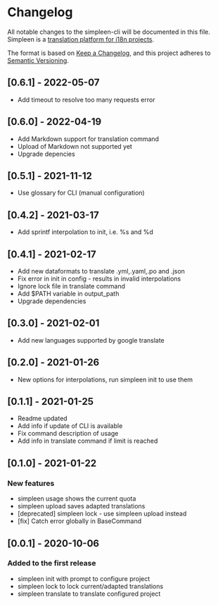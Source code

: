 # Changelog

All notable changes to the simpleen-cli will be documented in this file.
Simpleen is a [translation platform for i18n projects](https://simpleen.io/).

The format is based on [Keep a Changelog](https://keepachangelog.com/en/1.0.0/),
and this project adheres to [Semantic Versioning](https://semver.org/spec/v2.0.0.html).

## [0.6.1] - 2022-05-07

- Add timeout to resolve too many requests error

## [0.6.0] - 2022-04-19

- Add Markdown support for translation command
- Upload of Markdown not supported yet
- Upgrade depencies

## [0.5.1] - 2021-11-12

- Use glossary for CLI (manual configuration)

## [0.4.2] - 2021-03-17

- Add sprintf interpolation to init, i.e. %s and %d

## [0.4.1] - 2021-02-17

- Add new dataformats to translate .yml,.yaml,.po and .json
- Fix error in init in config - results in invalid interpolations
- Ignore lock file in translate command
- Add $PATH variable in output_path
- Upgrade dependencies

## [0.3.0] - 2021-02-01

- Add new languages supported by google translate

## [0.2.0] - 2021-01-26

- New options for interpolations, run simpleen init to use them

## [0.1.1] - 2021-01-25

- Readme updated
- Add info if update of CLI is available
- Fix command description of usage
- Add info in translate command if limit is reached

## [0.1.0] - 2021-01-22

### New features

- simpleen usage shows the current quota
- simpleen upload saves adapted translations
- [deprecated] simpleen lock - use simpleen upload instead
- [fix] Catch error globally in BaseCommand

## [0.0.1] - 2020-10-06

### Added to the first release

- simpleen init with prompt to configure project
- simpleen lock to lock current/adapted translations
- simpleen translate to translate configured project
